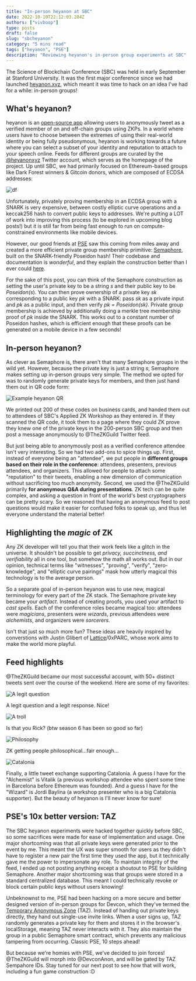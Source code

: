 ```yaml
---
title: "In-person heyanon at SBC"
date: 2022-10-10T22:12:03.284Z
authors: ["vivboop"]
type: posts
draft: false
slug: "sbcheyanon"
category: "5 mins read"
tags: ["heyanon", "PSE"]
description: "Reviewing heyanon's in-person group experiments at SBC"
---
```


The Science of Blockchain Conference (SBC) was held in early September at Stanford University. It was the first major conference since we had launched [heyanon.xyz](https://heyanon.xyz), which meant it was time to hack on an idea I've had for a while: in-person groups!

## What's heyanon?

heyanon is an [open-source app](https://github.com/personaelabs/heyanon) allowing users to anonymously tweet as a verified member of on and off-chain groups using ZKPs. In a world where users have to choose between the extremes of using their real-world identity or being fully pseudonymous, heyanon is working towards a future where you can select a subset of your identity and reputation to attach to your speech online. Feeds for different groups are curated by the [@heyanonxyz](https://twitter.com/heyanonxyz) Twitter account, which serves as the homepage of the project. Up until SBC, we had primarily focused on Ethereum-based groups like Dark Forest winners & Gitcoin donors, which are composed of ECDSA addresses:

![df](../../media/df_winners.png)

Unfortunately, privately proving membership in an ECDSA group with a SNARK is very expensive, between costly elliptic curve operations and a keccak256 hash to convert public keys to addresses. We're putting a LOT of work into improving this process (to be explored in upcoming blog posts!) but it is still far from being fast enough to run on compute-constrained environments like mobile devices.

However, our good friends at [PSE](https://appliedzkp.org/) saw this coming from miles away and created a more efficient private group membership primitive: [Semaphore](https://semaphore.appliedzkp.org/), built on the SNARK-friendly Poseidon hash! Their codebase and documentation is _wonderful_, and they explain the construction better than I ever could [here](https://semaphore.appliedzkp.org/docs/guides/identities).

For the sake of this post, you can think of the Semaphore construction as setting the user's private key to be a string _s_ and their public key to be _Poseidon(s_). You can then prove ownership of a private key _sk_ corresponding to a public key _pk_ with a SNARK: pass _sk_ as a private input and _pk_ as a public input, and then verify _pk = Poseidon(sk)_. Private group membership is achieved by additionally doing a merkle tree membership proof of _pk_ inside the SNARK. This works out to a constant number of Poseidon hashes, which is efficient enough that these proofs can be generated on a mobile device in a few seconds!

## In-person heyanon?

As clever as Semaphore is, there aren't that many Semaphore groups in the wild yet. However, because the private key is just a string _s_, Semaphore makes setting up in-person groups very simple. The method we opted for was to randomly generate private keys for members, and then just hand them out in QR code form:

![Example heyanon QR](../../media/heyanonqr.png)

We printed out 200 of these codes on business cards, and handed them out to attendees of SBC's Applied ZK Workshop as they entered in. If they scanned the QR code, it took them to a page where they could ZK prove they knew one of the private keys in the 200-person SBC group and then post a message anonymously to @TheZKGuild Twitter feed.

But just being able to anonymously post as a verified conference attendee isn't very interesting. So we had two add-ons to spice things up. First, instead of everyone being an "attendee", we put people in **different groups based on their role in the conference**: attendees, presenters, previous attendees, and organizers. This allowed for people to attach some "reputation" to their tweets, enabling a new dimension of communication without sacrificing too much anonymity. Second, we used the @TheZKGuild primarily **for anonymous Q&A during presentations**. ZK tech can be quite complex, and asking a question in front of the world's best cryptographers can be pretty scary. So we reasoned that having an anonymous feed to post questions would make it easier for confused folks to speak up, and thus let everyone understand the material better!

## Highlighting the _magic_ of ZK

Any ZK developer will tell you that their work feels like a glitch in the universe. It shouldn't be possible to get _privacy, succinctness, and verifiability_ all in one tool, but somehow the math all works out. But in our opinion, technical terms like "witnesses", "proving", "verify", "zero-knowledge", and "elliptic curve pairings" mask how utterly magical this technology is to the average person.

So a separate goal of in-person heyanon was to use new, magical terminology for every part of the ZK stack. The Semaphore private key became your _artifact_. Instead of creating proofs, you used your artifact to _cast spells_. Each of the conference roles became magical too: attendees were _magicians_, presenters were _wizards_, previous attendees were _alchemists_, and organizers were _sorcerers_.

Isn't that just so much more fun? These ideas are heavily inspired by converstions with Justin Glibert of [Lattice](https://mud.dev/blog/autonomous-worlds)/0xPARC, whose work aims to make the world more playful.

## Feed highlights

@TheZKGuild became our most successful account, with 50+ distinct tweets sent over the course of the weekend. Here are some of my favorites:

![A legit question](../../media/tweet4647.png)

A legit question and a legit response. Nice!

![A troll](../../media/tweet43.png)

Is that you Rick? (btw season 6 has been so good so far)

![Philosophy](../../media/tweet60.png)

ZK getting people philosophical...fair enough...

![Catalonia](../../media/tweet8094.png)

Finally, a little tweet exchange supporting Catalonia. A guess I have for the "Alchemist" is Vitalik (a previous workshop attendee who spent some time in Barcelona before Ethereum was founded). And a guess I have for the "Wizard" is Jordi Baylina (a workshop presenter who is a big Catalonia supporter). But the beauty of heyanon is I'll never know for sure!

## PSE's 10x better version: TAZ

The SBC heyanon experiments were hacked together quickly before SBC, so some sacrifices were made for ease of implementation and usage. One major shortcoming was that all private keys were generated prior to the event by me. This meant the UX was super smooth for users as they didn't have to register a new pair the first time they used the app, but it technically gave me the power to impersonate any role. To maintain integrity of the feed, I ended up not posting anything except a shoutout to PSE for building Semaphore. Another major shortcoming was that groups were stored in a standard centralized database. This meant I could technically revoke or block certain public keys without users knowing!

Unbeknownst to me, PSE had been hacking on a more secure and better designed version of in-person groups for Devcon, which they've termed the [Temporary Anonymous Zone](https://taz.appliedzkp.org/) (TAZ). Instead of handing out private keys directly, they hand out single-use invite links. When a user signs up, TAZ randomly generates a private key for them and stores it in the browser's localStorage, meaning TAZ never interacts with it. They also maintain the group in a public Semaphore smart contract, which prevents any malicious tampering from occurring. Classic PSE, 10 steps ahead!

But because we're homies with PSE, we've decided to join forces! @TheZKGuild will morph into @DevconAnon, and will be gated by TAZ Sempahore IDs. Stay tuned for our next post to see how that will work, including a fun game construction :D
